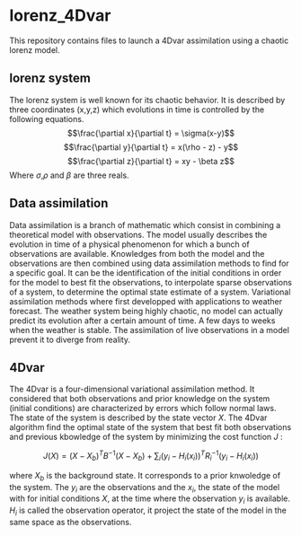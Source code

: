 # lorenz_4Dvar

This repository contains files to launch a 4Dvar  assimilation using a chaotic lorenz model.

## lorenz system

The lorenz system is well known for its chaotic behavior. It is described by three coordinates (x,y,z) which evolutions in time is controlled by the following equations. 
$$\frac{\partial x}{\partial t} = \sigma(x-y)$$
$$\frac{\partial y}{\partial t} = x(\rho - z) - y$$
$$\frac{\partial z}{\partial t} = xy - \beta z$$
Where $\sigma$,$\rho$ and $\beta$ are three reals.

## Data assimilation

Data assimilation is a branch of mathematic which consist in combining a theoretical model with observations. The model usually describes the evolution in time of a physical phenomenon for which a bunch of observations are available. Knowledges from both the model and the observations are then combined using data assimilation methods to find for a specific goal. It can be the identification of the initial conditions in order for the model to best fit the observations, to interpolate sparse observations of a system, to determine the optimal state estimate of a system.
Variational assimilation methods where first developped with applications to weather forecast. The weather system being highly chaotic, no model can actually predict its evolution after a certain amount of time. A few days to weeks when the weather is stable. The assimilation of live observations in a model prevent it to diverge from reality. 

## 4Dvar

The 4Dvar is a four-dimensional variational assimilation method. It considered that both observations and prior knowledge on the system (initial conditions) are characterized by errors which follow normal laws.
The state of the system is described by the state vector $X$. The 4Dvar algorithm find the optimal state of the system that best fit both observations and previous kbowledge of the system by minimizing the cost function $J$ :

$$J(X)=(X-X_{b})^{T}B^{-1}(X-X_{b})+\sum_{i}(y_{i}-H_{i}(x_{i}))^{T}R_{i}^{-1}(y_{i}-H_{i}(x_{i}))$$

where $X_{b}$ is the background state. It corresponds to a prior knwoledge of the system. The $y_{i}$ are the observations and the $x_{i}$, the state of the model with for initial conditions $X$, at the time where the observation $y_{i}$ is available. $H_{i}$ is called the observation operator, it project the state of the model in the same space as the observations.
